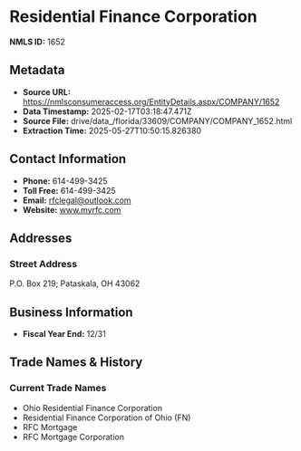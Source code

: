 # Residential Finance Corporation

**NMLS ID:** 1652

## Metadata
- **Source URL:** https://nmlsconsumeraccess.org/EntityDetails.aspx/COMPANY/1652
- **Data Timestamp:** 2025-02-17T03:18:47.471Z
- **Source File:** drive/data_/florida/33609/COMPANY/COMPANY_1652.html
- **Extraction Time:** 2025-05-27T10:50:15.826380

## Contact Information
- **Phone:** 614-499-3425
- **Toll Free:** 614-499-3425
- **Email:** rfclegal@outlook.com
- **Website:** www.myrfc.com

## Addresses
### Street Address
P.O. Box 219; Pataskala, OH 43062

## Business Information
- **Fiscal Year End:** 12/31

## Trade Names & History
### Current Trade Names
- Ohio Residential Finance Corporation
- Residential Finance Corporation of Ohio (FN)
- RFC Mortgage
- RFC Mortgage Corporation
